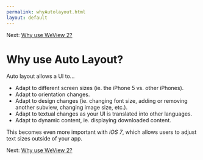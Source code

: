 ```yaml
---
permalink: whyAutolayout.html
layout: default
---
```


Next\: [Why use WeView 2?](whyWeView2.html)

Why use Auto Layout?
==

<!-- TEMPLATE START -->

Auto layout allows a UI to...

* Adapt to different screen sizes (ie. the iPhone 5 vs. other iPhones).
* Adapt to orientation changes.
* Adapt to design changes (ie. changing font size, adding or removing another subview, changing image size, etc.).
* Adapt to textual changes as your UI is translated into other languages.
* Adapt to dynamic content, ie. displaying downloaded content.

This becomes even more important with _iOS 7_, which allows users to adjust text sizes outside of your app.

<!-- TEMPLATE END -->

Next\: [Why use WeView 2?](whyWeView2.html)